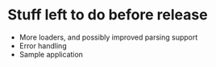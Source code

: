 # Stuff left to do before release

* More loaders, and possibly improved parsing support
* Error handling
* Sample application
